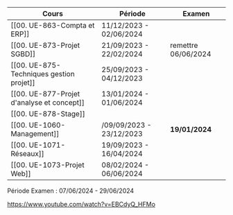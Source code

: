 | Cours | Période | **Examen** |
| ------| --------| ---------|
| [[00. UE-863-Compta et ERP]] | 11/12/2023 - 02/06/2024 | |
| [[00. UE-873-Projet SGBD]] | 21/09/2023 - 22/02/2024 | remettre 06/06/2024 |
| [[00. UE-875-Techniques gestion projet]] | 25/09/2023 - 04/12/2023 | |
| [[00. UE-877-Projet d'analyse et concept]] | 13/01/2024 - 01/06/2024 | |
| [[00. UE-878-Stage]] | | |
| [[00. UE-1060-Management]]  |/09/09/2023 - 23/12/2023 | __19/01/2024__ |
| [[00. UE-1071-Réseaux]] | 19/09/2023 - 16/04/2024 | |
| [[00. UE-1073-Projet Web]] | 08/02/2024 - 06/06/2024 | |

Période Examen : 07/06/2024 - 29/06/2024

https://www.youtube.com/watch?v=EBCdyQ_HFMo
